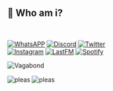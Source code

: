 ## 🌠 Who am i?

<div style="display: inline_block"><br/>
  
[![WhatsAPP](https://img.shields.io/badge/WhatsApp-25D366?style=for-the-badge&logo=whatsapp&logoColor=white)](https://wa.me/5543991064246)
[![Discord](https://img.shields.io/badge/Discord-7289DA?style=for-the-badge&logo=discord&logoColor=white)](https://discord.gg/92vMmjQMsF)
[![Twitter](https://img.shields.io/badge/Twitter-1DA1F2?style=for-the-badge&logo=twitter&logoColor=white)](https://twitter.com/xlysnn)
  <br/> 
[![Instagram](https://img.shields.io/badge/Instagram-E4405F?style=for-the-badge&logo=instagram&logoColor=white)](https://www.instagram.com/not.evil.pleavin/)
[![LastFM](https://img.shields.io/badge/last.fm-D51007?style=for-the-badge&logo=last.fm&logoColor=white)](https://www.last.fm/user/pleavinn)
[![Spotify](https://img.shields.io/badge/Spotify-1ED760?&style=for-the-badge&logo=spotify&logoColor=white)](https://open.spotify.com/user/224dsxem6r2v5jhsdz7nw4h3i)
  
![Vagabond](https://user-images.githubusercontent.com/60899552/221859076-850fdf14-7ad3-4853-87b6-9ef726273727.jpg)

  
  <img align="center" alt="pleas" src="https://img.shields.io/badge/Python-14354C?style=for-the-badge&logo=python&logoColor=white" />
  <img align="center" alt="pleas" src="https://img.shields.io/badge/Java-ED8B00?style=for-the-badge&logo=openjdk&logoColor=white" />
  


